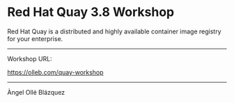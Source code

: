 # Red Hat Quay 3.8 Workshop

Red Hat Quay is a distributed and highly available container image registry for your enterprise.

---
Workshop URL:

https://olleb.com/quay-workshop

---
Àngel Ollé Blázquez
